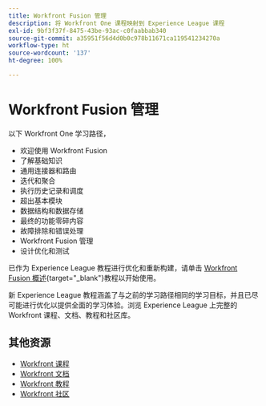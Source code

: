 ```yaml
---
title: Workfront Fusion 管理
description: 将 Workfront One 课程映射到 Experience League 课程
exl-id: 9bf3f37f-8475-43be-93ac-c0faabbab340
source-git-commit: a35951f56d4d0b0c978b11671ca119541234270a
workflow-type: ht
source-wordcount: '137'
ht-degree: 100%

---
```


# Workfront Fusion 管理

以下 Workfront One 学习路径，

* 欢迎使用 Workfront Fusion
* 了解基础知识
* 通用连接器和路由
* 迭代和聚合
* 执行历史记录和调度
* 超出基本模块
* 数据结构和数据存储
* 最终的功能零碎内容
* 故障排除和错误处理
* Workfront Fusion 管理
* 设计优化和测试

已作为 Experience League 教程进行优化和重新构建，请单击 [Workfront Fusion 概述](https://experienceleague.adobe.com/docs/workfront-learn/tutorials-workfront/fusion/welcome-to-workfront-fusion/workfront-fusion-overview.html?lang=zh-Hans){target="_blank"}教程以开始使用。

新 Experience League 教程涵盖了与之前的学习路径相同的学习目标，并且已尽可能进行优化以提供全面的学习体验。浏览 Experience League 上完整的 Workfront 课程、文档、教程和社区库。

## 其他资源

* [Workfront 课程](https://experienceleague.adobe.com/?lang=en&amp;Solution=Workfront#courses)
* [Workfront 文档](https://experienceleague.adobe.com/docs/workfront.html)
* [Workfront 教程](https://experienceleague.adobe.com/docs/workfront-learn/tutorials-workfront/home.html)
* [Workfront 社区](https://experienceleaguecommunities.adobe.com/t5/workfront/ct-p/workfront)
